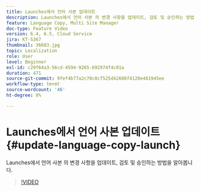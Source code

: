 ```yaml
---
title: Launches에서 언어 사본 업데이트
description: Launches에서 언어 사본 의 변경 사항을 업데이트, 검토 및 승인하는 방법을 알아봅니다.
feature: Language Copy, Multi Site Manager
doc-type: Feature Video
version: 6.4, 6.5, Cloud Service
jira: KT-5367
thumbnail: 36683.jpg
topic: Localization
role: User
level: Beginner
exl-id: c29f64a3-56cd-4594-9265-692974f4c01a
duration: 471
source-git-commit: 9fef4b77a2c70c8cf525d42686f4120e481945ee
workflow-type: tm+mt
source-wordcount: '46'
ht-degree: 0%

---
```


# Launches에서 언어 사본 업데이트 {#update-language-copy-launch}

Launches에서 언어 사본 의 변경 사항을 업데이트, 검토 및 승인하는 방법을 알아봅니다.

>[!VIDEO](https://video.tv.adobe.com/v/36683?quality=12&learn=on)
